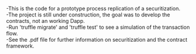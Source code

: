 
-This is the code for a prototype process replication of a securitization.  
-The project is still under construction, the goal was to develop the contracts, not an working Dapp.  
-Run 'truffle migrate' and 'truffle test' to see a simulation of the transaction flow.  
-See the .pdf file for further information on securitization and the contract framework.  
